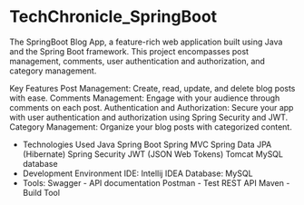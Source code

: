 # TechChronicle_SpringBoot

The SpringBoot Blog App, a feature-rich web application built using Java and the Spring Boot framework.
This project encompasses post management, comments, user authentication and authorization, and category management.

Key Features
Post Management: Create, read, update, and delete blog posts with ease.
Comments Management: Engage with your audience through comments on each post.
Authentication and Authorization: Secure your app with user authentication and authorization using Spring Security and JWT.
Category Management: Organize your blog posts with categorized content.

- Technologies Used
Java
Spring Boot
Spring MVC
Spring Data JPA (Hibernate)
Spring Security
JWT (JSON Web Tokens)
Tomcat
MySQL database
- Development Environment
IDE: Intellij IDEA
Database: MySQL
- Tools:
Swagger - API documentation
Postman - Test REST API
Maven - Build Tool
       
       
   
